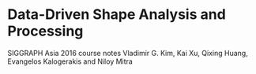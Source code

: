 # Data-Driven Shape Analysis and Processing
SIGGRAPH Asia 2016 course notes
Vladimir G. Kim, Kai Xu, Qixing Huang, Evangelos Kalogerakis and Niloy Mitra
